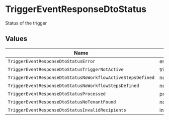 # TriggerEventResponseDtoStatus

Status of the trigger


## Values

| Name                                                        | Value                                                       |
| ----------------------------------------------------------- | ----------------------------------------------------------- |
| `TriggerEventResponseDtoStatusError`                        | error                                                       |
| `TriggerEventResponseDtoStatusTriggerNotActive`             | trigger_not_active                                          |
| `TriggerEventResponseDtoStatusNoWorkflowActiveStepsDefined` | no_workflow_active_steps_defined                            |
| `TriggerEventResponseDtoStatusNoWorkflowStepsDefined`       | no_workflow_steps_defined                                   |
| `TriggerEventResponseDtoStatusProcessed`                    | processed                                                   |
| `TriggerEventResponseDtoStatusNoTenantFound`                | no_tenant_found                                             |
| `TriggerEventResponseDtoStatusInvalidRecipients`            | invalid_recipients                                          |